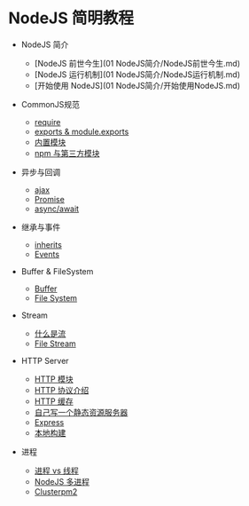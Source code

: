 # NodeJS 简明教程

* NodeJS 简介

	* [NodeJS 前世今生](01 NodeJS简介/NodeJS前世今生.md)
	* [NodeJS 运行机制](01 NodeJS简介/NodeJS运行机制.md)
	* [开始使用 NodeJS](01 NodeJS简介/开始使用NodeJS.md)


* CommonJS规范

	* [require]()
	* [exports & module.exports]()
	* [内置模块]()
	* [npm 与第三方模块]()


* 异步与回调

	* [ajax]()
	* [Promise]()
	* [async/await]()


* 继承与事件

	* [inherits]()
	* [Events]()


* Buffer & FileSystem

	* [Buffer]()
	* [File System]()


* Stream

	* [什么是流]()
	* [File Stream]()


* HTTP Server

	* [HTTP 模块]()
	* [HTTP 协议介绍]()
	* [HTTP 缓存]()
	* [自己写一个静态资源服务器]()
	* [Express]()
	* [本地构建]()


* 进程

	* [进程 vs 线程]()
	* [NodeJS 多进程]()
	* [Clusterpm2]()
